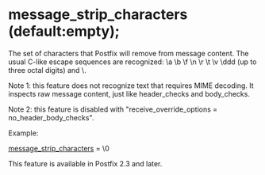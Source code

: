 # message_strip_characters (default:empty); 

 The set of characters that Postfix will remove from message
content.  The usual C-like escape sequences are recognized: \a
\b \f \n \r \t \v \ddd (up to three octal digits) and
\\. 

 Note 1: this feature does not recognize text that requires MIME
decoding. It inspects raw message content, just like header_checks
and body_checks.  

 Note 2: this feature is disabled with "receive_override_options
= no_header_body_checks".  

 Example: 


<a href="postconf.5.html#message_strip_characters">message_strip_characters</a> = \0


 This feature is available in Postfix 2.3 and later.  


